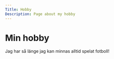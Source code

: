 ```yaml
---
Title: Hobby
Description: Page about my hobby
---
```


Min hobby
==================

Jag har så länge jag kan minnas alltid spelat fotboll! 